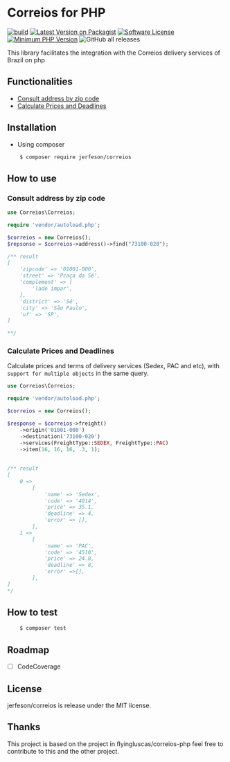 # Correios for PHP

[![build](https://github.com/jerfeson/correios/actions/workflows/build.yml/badge.svg)](https://github.com/jerfeson/correios/actions/workflows/build.yml)
[![Latest Version on Packagist](https://img.shields.io/github/release/jerfeson/correios.svg)](https://img.shields.io/github/v/release/jerfeson/correios)
[![Software License](https://img.shields.io/badge/license-MIT-brightgreen.svg)](LICENSE.md)
[![Minimum PHP Version](https://img.shields.io/badge/php-%3E%3D%208.0-8892BF.svg)](https://php.net/)
![GitHub all releases](https://img.shields.io/github/downloads/jerfeson/correios/total)

This library facilitates the integration with the Correios delivery services of Brazil on php

## Functionalities

- [Consult address by zip code](#find-address)
- [Calculate Prices and Deadlines](#calculate-prices-and-deadlines)

## Installation

 - Using composer

```bash
    $ composer require jerfeson/correios
```

## How to use

### Consult address by zip code

``` php
use Correios\Correios;

require 'vendor/autoload.php';

$correios = new Correios();
$repsonse = $correios->address()->find("73100‑020");

/** result 
[
    'zipcode' => '01001-000',
    'street' => 'Praça da Sé',
    'complement' => [
        'lado ímpar',
    ],
    'district' => 'Sé',
    'city' => 'São Paulo',
    'uf' => 'SP',
]

**/
```

### Calculate Prices and Deadlines

Calculate prices and terms of delivery services (Sedex, PAC and etc), with `support for multiple objects` in the same query.

``` php 
use Correios\Correios;

require 'vendor/autoload.php';

$correios = new Correios();

$response = $correios->freight()
    ->origin('01001-000')
    ->destination('73100‑020')
    ->services(FreightType::SEDEX, FreightType::PAC)
    ->item(16, 16, 16, .3, 1);
    
    
/** result
[
    0 =>
        [
            'name' => 'Sedex',
            'code' => '4014',
            'price' => 35.1,
            'deadline' => 4,
            'error' => [],
        ],
    1 =>
        [
            'name' => 'PAC',
            'code' => '4510',
            'price' => 24.8,
            'deadline' => 8,
            'error' =>[],
        ],
]
*/
```
## How to test 

``` bash
    $ composer test
```

## Roadmap

- [ ] CodeCoverage

## License

jerfeson/correios is release under the MIT license.

## Thanks

This project is based on the project in flyingluscas/correios-php feel free to contribute to this and the other project.
